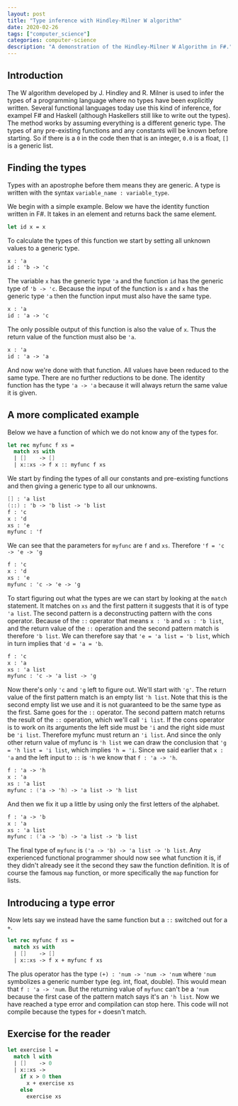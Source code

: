 ```yaml
---
layout: post
title: "Type inference with Hindley-Milner W algorithm"
date: 2020-02-26
tags: ["computer_science"]
categories: computer-science
description: "A demonstration of the Hindley-Milner W Algorithm in F#."
---
```


## Introduction
The W algorithm developed by J. Hindley and R. Milner is used to infer the types of a programming language where no types have been explicitly written. Several functional languages today use this kind of inference, for exampel F# and Haskell (although Haskellers still like to write out the types). The method works by assuming everything is a different generic type. The types of any pre-existing functions and any constants will be known before starting. So if there is a `0` in the code then that is an integer, `0.0` is a float, `[]` is a generic list.

## Finding the types

Types with an apostrophe before them means they are generic. A type is written with the syntax `variable_name : variable_type`.

We begin with a simple example. Below we have the identity function written in F#. It takes in an element and returns back the same element.

```fsharp
let id x = x
```

To calculate the types of this function we start by setting all unknown values to a generic type.

```fsharp
x : 'a
id : 'b -> 'c
```

The variable `x` has the generic type `'a` and the function `id` has the generic type of `'b -> 'c`. Because the input of the function is `x` and `x` has the generic type `'a` then the function input must also have the same type.

```fsharp
x : 'a
id : 'a -> 'c
```

The only possible output of this function is also the value of `x`. Thus the return value of the function must also be `'a`.

```fsharp
x : 'a
id : 'a -> 'a
```

And now we're done with that function. All values have been reduced to the same type. There are no further reductions to be done. The identity function has the type `'a -> 'a` because it will always return the same value it is given.

## A more complicated example
Below we have a function of which we do not know any of the types for.

```fsharp
let rec myfunc f xs =
  match xs with
  | []    -> []
  | x::xs -> f x :: myfunc f xs
```

We start by finding the types of all our constants and pre-existing functions and then giving a generic type to all our unknowns.

```fsharp
[] : 'a list
(::) : 'b -> 'b list -> 'b list
f : 'c
x : 'd
xs : 'e
myfunc : 'f
```

We can see that the parameters for `myfunc` are `f` and `xs`. Therefore `'f = 'c -> 'e -> 'g`

```fsharp
f : 'c
x : 'd
xs : 'e
myfunc : 'c -> 'e -> 'g
```

To start figuring out what the types are we can start by looking at the `match` statement. It matches on `xs` and the first pattern it suggests that it is of type `'a list`. The second pattern is a deconstructing pattern with the cons operator. Because of the `::` operator that means `x : 'b` and `xs : 'b list`, and the return value of the `::` operation and the second pattern match is therefore `'b list`. We can therefore say that `'e = 'a list = 'b list`, which in turn implies that `'d = 'a = 'b`.

```fsharp
f : 'c
x : 'a
xs : 'a list
myfunc : 'c -> 'a list -> 'g
```

Now there's only `'c` and `'g` left to figure out. We'll start with `'g'`. The return value of the first pattern match is an empty list `'h list`. Note that this is the second empty list we use and it is not guaranteed to be the same type as the first. Same goes for the `::` operator. The second pattern match returns the result of the `::` operation, which we'll call `'i list`. If the cons operator is to work on its arguments the left side must be `'i` and the right side must be `'i list`. Therefore myfunc must return an `'i list`. And since the only other return value of myfunc is `'h list` we can draw the conclusion that `'g = 'h list = 'i list`, which implies `'h = 'i`. Since we said earlier that `x : 'a` and the left input to `::` is `'h` we know that `f : 'a -> 'h`.

```fsharp
f : 'a -> 'h
x : 'a
xs : 'a list
myfunc : ('a -> 'h) -> 'a list -> 'h list
```

And then we fix it up a little by using only the first letters of the alphabet.

```fsharp
f : 'a -> 'b
x : 'a
xs : 'a list
myfunc : ('a -> 'b) -> 'a list -> 'b list
```

The final type of `myfunc` is `('a -> 'b) -> 'a list -> 'b list`. Any experienced functional programmer should now see what function it is, if they didn't already see it the second they saw the function definition. It is of course the famous `map` function, or more specifically the `map` function for lists.


## Introducing a type error
Now lets say we instead have the same function but a `::` switched out for a `+`.

```fsharp
let rec myfunc f xs =
  match xs with
  | []    -> []
  | x::xs -> f x + myfunc f xs
```

The plus operator has the type `(+) : 'num -> 'num -> 'num` where `'num` symbolizes a generic number type (eg. int, float, double). This would mean that `f : 'a -> 'num`. But the returning value of `myfunc` can't be a `'num` because the first case of the pattern match says it's an `'h list`. Now we have reached a type error and compilation can stop here. This code will not compile because the types for `+` doesn't match.

## Exercise for the reader

```fsharp
let exercise l =
  match l with
  | []    -> 0
  | x::xs ->
    if x > 0 then
      x + exercise xs
    else
      exercise xs
```

